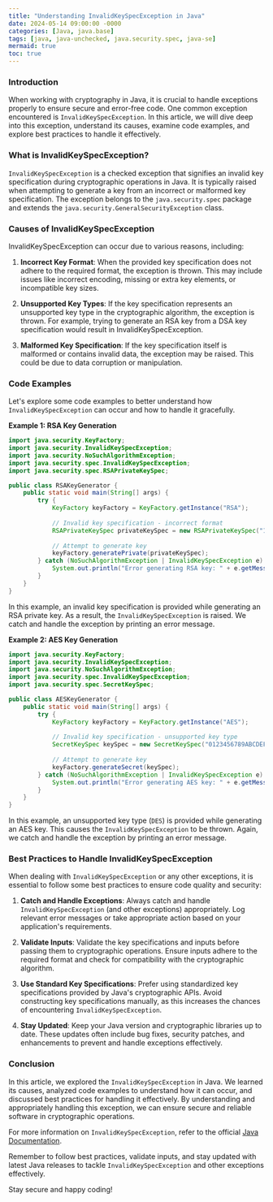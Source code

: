 ```yaml
---
title: "Understanding InvalidKeySpecException in Java"
date: 2024-05-14 09:00:00 -0000
categories: [Java, java.base]
tags: [java, java-unchecked, java.security.spec, java-se]
mermaid: true
toc: true
---
```



### Introduction

When working with cryptography in Java, it is crucial to handle exceptions properly to ensure secure and error-free code. One common exception encountered is `InvalidKeySpecException`. In this article, we will dive deep into this exception, understand its causes, examine code examples, and explore best practices to handle it effectively.

### What is InvalidKeySpecException?

`InvalidKeySpecException` is a checked exception that signifies an invalid key specification during cryptographic operations in Java. It is typically raised when attempting to generate a key from an incorrect or malformed key specification. The exception belongs to the `java.security.spec` package and extends the `java.security.GeneralSecurityException` class.

### Causes of InvalidKeySpecException

InvalidKeySpecException can occur due to various reasons, including:

1. **Incorrect Key Format**: When the provided key specification does not adhere to the required format, the exception is thrown. This may include issues like incorrect encoding, missing or extra key elements, or incompatible key sizes.

2. **Unsupported Key Types**: If the key specification represents an unsupported key type in the cryptographic algorithm, the exception is thrown. For example, trying to generate an RSA key from a DSA key specification would result in InvalidKeySpecException.

3. **Malformed Key Specification**: If the key specification itself is malformed or contains invalid data, the exception may be raised. This could be due to data corruption or manipulation.

### Code Examples

Let's explore some code examples to better understand how `InvalidKeySpecException` can occur and how to handle it gracefully.

**Example 1: RSA Key Generation**

```java
import java.security.KeyFactory;
import java.security.InvalidKeySpecException;
import java.security.NoSuchAlgorithmException;
import java.security.spec.InvalidKeySpecException;
import java.security.spec.RSAPrivateKeySpec;

public class RSAKeyGenerator {
    public static void main(String[] args) {
        try {
            KeyFactory keyFactory = KeyFactory.getInstance("RSA");
            
            // Invalid key specification - incorrect format
            RSAPrivateKeySpec privateKeySpec = new RSAPrivateKeySpec("12345", "67890");
            
            // Attempt to generate key
            keyFactory.generatePrivate(privateKeySpec);
        } catch (NoSuchAlgorithmException | InvalidKeySpecException e) {
            System.out.println("Error generating RSA key: " + e.getMessage());
        }
    }
}
```

In this example, an invalid key specification is provided while generating an RSA private key. As a result, the `InvalidKeySpecException` is raised. We catch and handle the exception by printing an error message.

**Example 2: AES Key Generation**

```java
import java.security.KeyFactory;
import java.security.InvalidKeySpecException;
import java.security.NoSuchAlgorithmException;
import java.security.spec.InvalidKeySpecException;
import java.security.spec.SecretKeySpec;

public class AESKeyGenerator {
    public static void main(String[] args) {
        try {
            KeyFactory keyFactory = KeyFactory.getInstance("AES");
            
            // Invalid key specification - unsupported key type
            SecretKeySpec keySpec = new SecretKeySpec("0123456789ABCDEF".getBytes(), "DES");
            
            // Attempt to generate key
            keyFactory.generateSecret(keySpec);
        } catch (NoSuchAlgorithmException | InvalidKeySpecException e) {
            System.out.println("Error generating AES key: " + e.getMessage());
        }
    }
}
```

In this example, an unsupported key type (`DES`) is provided while generating an AES key. This causes the `InvalidKeySpecException` to be thrown. Again, we catch and handle the exception by printing an error message.

### Best Practices to Handle InvalidKeySpecException

When dealing with `InvalidKeySpecException` or any other exceptions, it is essential to follow some best practices to ensure code quality and security:

1. **Catch and Handle Exceptions**: Always catch and handle `InvalidKeySpecException` (and other exceptions) appropriately. Log relevant error messages or take appropriate action based on your application's requirements.

2. **Validate Inputs**: Validate the key specifications and inputs before passing them to cryptographic operations. Ensure inputs adhere to the required format and check for compatibility with the cryptographic algorithm.

3. **Use Standard Key Specifications**: Prefer using standardized key specifications provided by Java's cryptographic APIs. Avoid constructing key specifications manually, as this increases the chances of encountering `InvalidKeySpecException`.

4. **Stay Updated**: Keep your Java version and cryptographic libraries up to date. These updates often include bug fixes, security patches, and enhancements to prevent and handle exceptions effectively.

### Conclusion

In this article, we explored the `InvalidKeySpecException` in Java. We learned its causes, analyzed code examples to understand how it can occur, and discussed best practices for handling it effectively. By understanding and appropriately handling this exception, we can ensure secure and reliable software in cryptographic operations.

For more information on `InvalidKeySpecException`, refer to the official [Java Documentation](https://docs.oracle.com/en/java/javase/11/docs/api/java.base/java/security/spec/InvalidKeySpecException.html).

Remember to follow best practices, validate inputs, and stay updated with latest Java releases to tackle `InvalidKeySpecException` and other exceptions effectively.

Stay secure and happy coding!